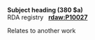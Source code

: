 **Subject heading (380 $a)**  
RDA registry **&nbsp;** [**rdaw:P10027**](http://www.rdaregistry.info/Elements/w/#P10027)

Relates to another work